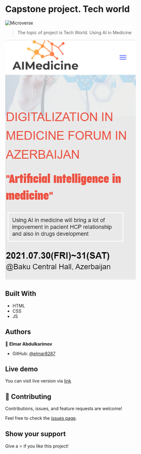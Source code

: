 # Capstone project. Tech world

![Microverse](https://img.shields.io/badge/Microverse-blueviolet)

> The topic of project is Tech World.
> Using AI in Medicine

![Screen Shot](./screen-sht/mobile_version.PNG)

## Built With

- HTML
- CSS
- JS

## Authors

👤 **Elmar Abdulkarimov**

- GitHub: [@elmar8287](https://github.com/elmar8287)

## Live demo
You can visit live version via [link](https://elmar8287.github.io/capstone/)


## 🤝 Contributing

Contributions, issues, and feature requests are welcome!

Feel free to check the [issues page](../../issues/).

## Show your support

Give a ⭐️ if you like this project!
